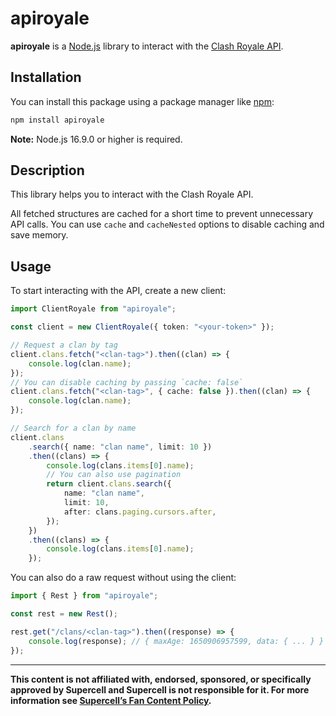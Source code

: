 # apiroyale

**apiroyale** is a [Node.js](https://nodejs.org/) library to interact with the [Clash Royale API](https://developer.clashroyale.com/#/).

## Installation

You can install this package using a package manager like [npm](https://www.npmjs.com/):

```sh
npm install apiroyale
```

**Note:** Node.js 16.9.0 or higher is required.

## Description

This library helps you to interact with the Clash Royale API.

All fetched structures are cached for a short time to prevent unnecessary API calls.
You can use `cache` and `cacheNested` options to disable caching and save memory.

## Usage

To start interacting with the API, create a new client:

```ts
import ClientRoyale from "apiroyale";

const client = new ClientRoyale({ token: "<your-token>" });

// Request a clan by tag
client.clans.fetch("<clan-tag>").then((clan) => {
	console.log(clan.name);
});
// You can disable caching by passing `cache: false`
client.clans.fetch("<clan-tag>", { cache: false }).then((clan) => {
	console.log(clan.name);
});

// Search for a clan by name
client.clans
	.search({ name: "clan name", limit: 10 })
	.then((clans) => {
		console.log(clans.items[0].name);
		// You can also use pagination
		return client.clans.search({
			name: "clan name",
			limit: 10,
			after: clans.paging.cursors.after,
		});
	})
	.then((clans) => {
		console.log(clans.items[0].name);
	});
```

You can also do a raw request without using the client:

```ts
import { Rest } from "apiroyale";

const rest = new Rest();

rest.get("/clans/<clan-tag>").then((response) => {
	console.log(response); // { maxAge: 1650906957599, data: { ... } }
});
```

---

**This content is not affiliated with, endorsed, sponsored, or specifically approved by Supercell and Supercell is not responsible for it. For more information see [Supercell’s Fan Content Policy](http://www.supercell.com/fan-content-policy).**
